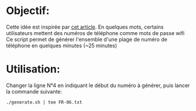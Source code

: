 # Objectif:
Cette idée est inspirée par [cet article](https://www.cyberark.com/resources/threat-research-blog/cracking-wifi-at-scale-with-one-simple-trick).
En quelques mots, certains utilisateurs mettent des numéros de téléphone comme mots de passe wifi
Ce script permet de générer l'ensemble d'une plage de numéro de téléphone en quelques minutes (~25 minutes)

# Utilisation:
Changer la ligne N°4 en indiquant le début du numéro à générer, puis lancer la commande suivante:

```./generate.sh | tee FR-06.txt```

